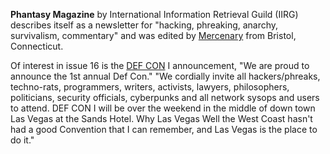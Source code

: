 **Phantasy Magazine** by International Information Retrieval Guild (IIRG) describes itself as a newsletter for "hacking, phreaking, anarchy, survivalism, commentary" and was edited by [Mercenary](https://demozoo.org/sceners/146330/) from Bristol, Connecticut.

Of interest in issue 16 is the [DEF CON](https://defcon.org) I announcement, "We are proud to announce the 1st annual Def Con." "We cordially invite all hackers/phreaks, techno-rats, programmers, writers, activists, lawyers, philosophers, politicians, security officials, cyberpunks and all network sysops and users to attend. DEF CON I will be over the weekend in the middle of down town Las Vegas at the Sands Hotel. Why Las Vegas Well the West Coast hasn't had a good Convention that I can remember, and Las Vegas is the place to do it."